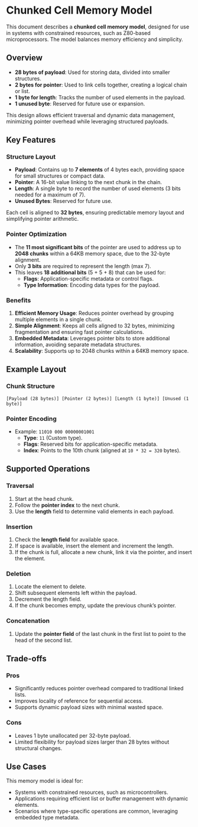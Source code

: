 # Chunked Cell Memory Model

This document describes a **chunked cell memory model**, designed for use in systems with constrained resources, such as Z80-based microprocessors. The model balances memory efficiency and simplicity.

## Overview

- **28 bytes of payload**: Used for storing data, divided into smaller structures.
- **2 bytes for pointer**: Used to link cells together, creating a logical chain or list.
- **1 byte for length**: Tracks the number of used elements in the payload.
- **1 unused byte**: Reserved for future use or expansion.

This design allows efficient traversal and dynamic data management, minimizing pointer overhead while leveraging structured payloads.

## Key Features

### Structure Layout

- **Payload**: Contains up to **7 elements** of 4 bytes each, providing space for small structures or compact data.
- **Pointer**: A 16-bit value linking to the next chunk in the chain.
- **Length**: A single byte to record the number of used elements (3 bits needed for a maximum of 7).
- **Unused Bytes**: Reserved for future use.

Each cell is aligned to **32 bytes**, ensuring predictable memory layout and simplifying pointer arithmetic.

### Pointer Optimization

- The **11 most significant bits** of the pointer are used to address up to **2048 chunks** within a 64KB memory space, due to the 32-byte alignment.
- Only **3 bits** are required to represent the length (max 7).
- This leaves **18 additional bits** (5 + 5 + 8) that can be used for:
  - **Flags**: Application-specific metadata or control flags.
  - **Type Information**: Encoding data types for the payload.

### Benefits

1. **Efficient Memory Usage**: Reduces pointer overhead by grouping multiple elements in a single chunk.
2. **Simple Alignment**: Keeps all cells aligned to 32 bytes, minimizing fragmentation and ensuring fast pointer calculations.
3. **Embedded Metadata**: Leverages pointer bits to store additional information, avoiding separate metadata structures.
4. **Scalability**: Supports up to 2048 chunks within a 64KB memory space.

## Example Layout

### Chunk Structure

```
[Payload (28 bytes)] [Pointer (2 bytes)] [Length (1 byte)] [Unused (1 byte)]
```

### Pointer Encoding

- Example: `11010 000 00000001001`
  - **Type**: `11` (Custom type).
  - **Flags**: Reserved bits for application-specific metadata.
  - **Index**: Points to the 10th chunk (aligned at `10 * 32 = 320` bytes).

## Supported Operations

### Traversal

1. Start at the head chunk.
2. Follow the **pointer index** to the next chunk.
3. Use the **length** field to determine valid elements in each payload.

### Insertion

1. Check the **length field** for available space.
2. If space is available, insert the element and increment the length.
3. If the chunk is full, allocate a new chunk, link it via the pointer, and insert the element.

### Deletion

1. Locate the element to delete.
2. Shift subsequent elements left within the payload.
3. Decrement the length field.
4. If the chunk becomes empty, update the previous chunk’s pointer.

### Concatenation

1. Update the **pointer field** of the last chunk in the first list to point to the head of the second list.

## Trade-offs

### Pros

- Significantly reduces pointer overhead compared to traditional linked lists.
- Improves locality of reference for sequential access.
- Supports dynamic payload sizes with minimal wasted space.

### Cons

- Leaves 1 byte unallocated per 32-byte payload.
- Limited flexibility for payload sizes larger than 28 bytes without structural changes.

## Use Cases

This memory model is ideal for:

- Systems with constrained resources, such as microcontrollers.
- Applications requiring efficient list or buffer management with dynamic elements.
- Scenarios where type-specific operations are common, leveraging embedded type metadata.

